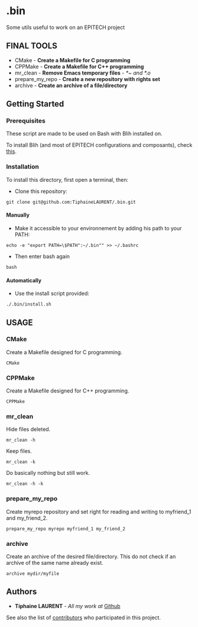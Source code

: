 # .bin

Some utils useful to work on an EPITECH project

## FINAL TOOLS

- CMake - **Create a Makefile for C programming**
- CPPMake - **Create a Makefile for C++ programming**
- mr_clean - **Remove Emacs temporary files** - *\*~ and \*.o*
- prepare_my_repo - **Create a new repository with rights set**
- archive - **Create an archive of a file/directory**

## Getting Started

### Prerequisites

These script are made to be used on Bash with Blih installed on.

To install Blih (and most of EPITECH configurations and composants), check [this](https://github.com/kayofeld/script-installation-ordinateur-epitech).

### Installation

To install this directory, first open a terminal, then:

- Clone this repository:
```
git clone git@github.com:TiphaineLAURENT/.bin.git
```

#### Manually

- Make it accessible to your environnement by adding his path to your PATH:
```
echo -e "export PATH=\$PATH":~/.bin"" >> ~/.bashrc
```

- Then enter bash again
```
bash
```

#### Automatically

- Use the install script provided:
```
./.bin/install.sh
```

## USAGE

### CMake

Create a Makefile designed for C programming.
```
CMake
```

### CPPMake

Create a Makefile designed for C++ programming.
```
CPPMake
```

### mr_clean

Hide files deleted.
```
mr_clean -h
```

Keep files.
```
mr_clean -k
```

Do basically nothing but still work.
```
mr_clean -h -k
```

### prepare_my_repo

Create myrepo repository and set right for reading and writing to myfriend_1 and my_friend_2.
```
prepare_my_repo myrepo myfriend_1 my_friend_2
```

### archive

Create an archive of the desired file/directory.
This do not check if an archive of the same name already exist.
```
archive mydir/myfile
```

## Authors

* **Tiphaine LAURENT** - *All my work at* [Github](https://github.com/TiphaineLAURENT)

See also the list of [contributors](https://github.com/TiphaineLAURENT/.bin/contributors) who participated in this project.

